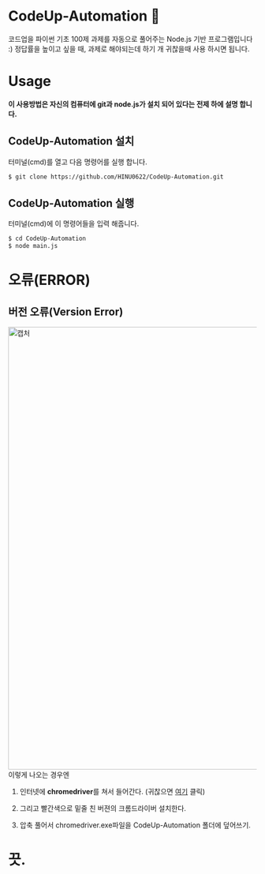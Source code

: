 # CodeUp-Automation 🚌
코드업을 파이썬 기초 100제 과제를 자동으로 풀어주는 Node.js 기반 프로그램입니다 :)
정답률을 높이고 싶을 때, 과제로 해야되는데 하기 개 귀찮을때 사용 하시면 됩니다.

# Usage

__**이 사용방법은 자신의 컴퓨터에 git과 node.js가 설치 되어 있다는 전제 하에 설명 합니다.**__

## CodeUp-Automation 설치
터미널(cmd)를 열고 다음 명령어를 실행 합니다.
```bash
$ git clone https://github.com/HINU0622/CodeUp-Automation.git
```

## CodeUp-Automation 실행
터미널(cmd)에 이 명령어들을 입력 해줍니다.
```bash
$ cd CodeUp-Automation
$ node main.js
```

# 오류(ERROR)
## 버전 오류(Version Error)
<img width="897" alt="캡처" src="https://user-images.githubusercontent.com/80612949/162892983-5848158f-d45a-4cf8-acff-379554b39335.PNG">
이렇게 나오는 경우엔

1. 인터넷에 **chromedriver**를 쳐서 들어간다. (귀찮으면 [여기](https://chromedriver.chromium.org/) 클릭)

2. 그리고 빨간색으로 밑줄 친 버젼의 크롬드라이버 설치한다.

3. 압축 풀어서 chromedriver.exe파일을 CodeUp-Automation 폴더에 덮어쓰기.

# 끗.
